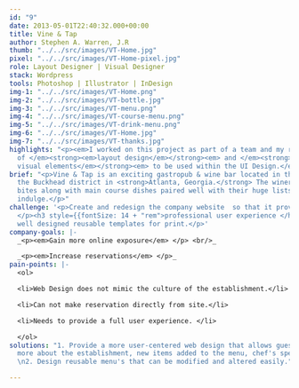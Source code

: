 ```yaml
---
id: "9"
date: 2013-05-01T22:40:32.000+00:00
title: Vine & Tap
author: Stephen A. Warren, J.R
thumb: "../../src/images/VT-Home.jpg"
pixel: "../../src/images/VT-Home-pixel.jpg"
role: Layout Designer | Visual Designer
stack: Wordpress
tools: Photoshop | Illustrator | InDesign
img-1: "../../src/images/VT-Home.png"
img-2: "../../src/images/VT-bottle.jpg"
img-3: "../../src/images/VT-menu.png"
img-4: "../../src/images/VT-course-menu.png"
img-5: "../../src/images/VT-drink-menu.png"
img-6: "../../src/images/VT-Home.jpg"
img-7: "../../src/images/VT-thanks.jpg"
highlights: "<p><em>I worked on this project as part of a team and my role consisted
  of </em><strong><em>layout design</em></strong><em> and </em><strong><em>creating
  visual elements</em></strong><em> to be used within the UI Design.</em></p> "
brief: "<p>Vine & Tap is an exciting gastropub & wine bar located in the heart of
  the Buckhead district in <strong>Atlanta, Georgia.</strong> The winery offers small
  bites along with main course dishes paired well with their huge lists of wines to
  indulge.</p>"
challenge: '<p>Create and redesign the company website  so that it provides a more
  </p><h3 style={{fontSize: 14 + "rem">professional user experience </h3><p>and provide
  well designed reusable templates for print.</p>'
company-goals: |-
  _<p><em>Gain more online exposure</em> </p> <br/>_

  _<p><em>Increase reservations</em> </p>_
pain-points: |-
  <ol>

  <li>Web Design does not mimic the culture of the establishment.</li>

  <li>Can not make reservation directly from site.</li>

  <li>Needs to provide a full user experience. </li>

  </ol>
solutions: "1. Provide a more user-centered web design that allows guests to learn
  more about the establishment, new items added to the menu, chef's specials and more.
  \n2. Design reusable menu's that can be modified and altered easily."

---
```

